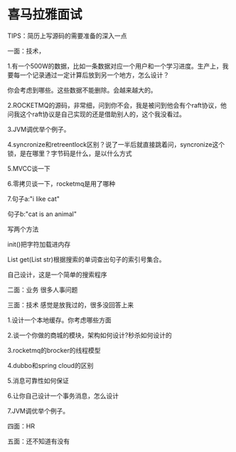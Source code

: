 # 喜马拉雅面试

TIPS：简历上写源码的需要准备的深入一点

一面：技术，

1.有一个500W的数据，比如一条数据对应一个用户和一个学习进度。生产上，我要每一个记录通过一定计算后放到另一个地方，怎么设计？

你会考虑到哪些。这些数据不能删除。会越来越大的。

2.ROCKETMQ的源码，非常细，问到你不会，我是被问到他会有个raft协议，他问我这个raft协议是自己实现的还是借助别人的，这个我没看过。

3.JVM调优举个例子。

4.syncronize和retreentlock区别？说了一半后就直接跳着问，syncronize这个锁，是在哪里？字节码是什么，是以什么方式

5.MVCC谈一下

6.零拷贝谈一下，rocketmq是用了哪种

7.句子a:"i like cat"  

句子b:"cat is an animal" 

写两个方法

init()把字符加载进内存

List get(List str)根据搜索的单词查出句子的索引号集合。

自己设计，这是一个简单的搜索程序



二面：业务 很多人事问题



三面：技术 感觉是放我过的，很多没回答上来

1.设计一个本地缓存。你考虑哪些方面

2.谈一个你做的商城的模块，架构如何设计?秒杀如何设计的

3.rocketmq的brocker的线程模型

4.dubbo和spring cloud的区别

5.消息可靠性如何保证

6.让你自己设计一个事务消息，怎么设计

7.JVM调优举个例子。

四面：HR

五面：还不知道有没有


